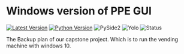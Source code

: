 # Windows version of PPE GUI

[![Latest Version](https://img.shields.io/badge/Log-v0.2.0-blue.svg)](CHANGELOG.md)
[![Python Version](https://img.shields.io/badge/Python-3.10.11-blue.svg?logo=python&logoColor=white)](https://www.python.org/downloads/release/python-31011/)
![PySide2](https://img.shields.io/badge/PySide-2-blue.svg?logo=qt&logoColor=white)
![Yolo](https://img.shields.io/badge/Yolo-vSomething-purple.svg)
![Status](https://img.shields.io/badge/Status-Active-green.svg)

The Backup plan of our capstone project. Which is to run the vending machine with windows 10.
